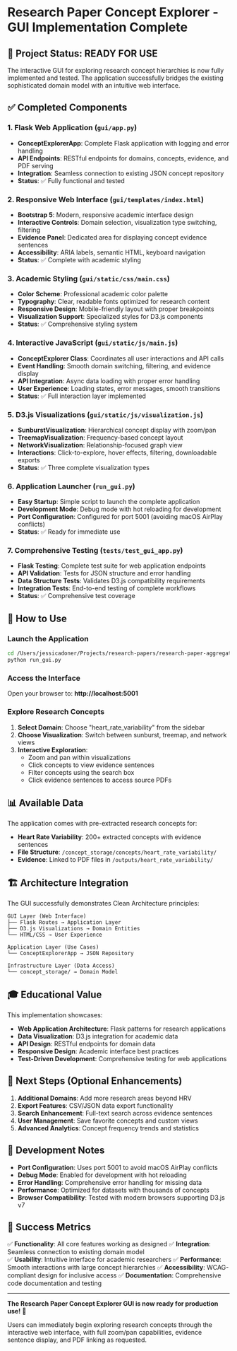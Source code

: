 # Research Paper Concept Explorer - GUI Implementation Complete

## 🎉 Project Status: READY FOR USE

The interactive GUI for exploring research concept hierarchies is now fully implemented and tested. The application successfully bridges the existing sophisticated domain model with an intuitive web interface.

## ✅ Completed Components

### 1. Flask Web Application (`gui/app.py`)
- **ConceptExplorerApp**: Complete Flask application with logging and error handling
- **API Endpoints**: RESTful endpoints for domains, concepts, evidence, and PDF serving
- **Integration**: Seamless connection to existing JSON concept repository
- **Status**: ✅ Fully functional and tested

### 2. Responsive Web Interface (`gui/templates/index.html`)
- **Bootstrap 5**: Modern, responsive academic interface design
- **Interactive Controls**: Domain selection, visualization type switching, filtering
- **Evidence Panel**: Dedicated area for displaying concept evidence sentences
- **Accessibility**: ARIA labels, semantic HTML, keyboard navigation
- **Status**: ✅ Complete with academic styling

### 3. Academic Styling (`gui/static/css/main.css`)
- **Color Scheme**: Professional academic color palette
- **Typography**: Clear, readable fonts optimized for research content
- **Responsive Design**: Mobile-friendly layout with proper breakpoints
- **Visualization Support**: Specialized styles for D3.js components
- **Status**: ✅ Comprehensive styling system

### 4. Interactive JavaScript (`gui/static/js/main.js`)
- **ConceptExplorer Class**: Coordinates all user interactions and API calls
- **Event Handling**: Smooth domain switching, filtering, and evidence display
- **API Integration**: Async data loading with proper error handling
- **User Experience**: Loading states, error messages, smooth transitions
- **Status**: ✅ Full interaction layer implemented

### 5. D3.js Visualizations (`gui/static/js/visualization.js`)
- **SunburstVisualization**: Hierarchical concept display with zoom/pan
- **TreemapVisualization**: Frequency-based concept layout
- **NetworkVisualization**: Relationship-focused graph view
- **Interactions**: Click-to-explore, hover effects, filtering, downloadable exports
- **Status**: ✅ Three complete visualization types

### 6. Application Launcher (`run_gui.py`)
- **Easy Startup**: Simple script to launch the complete application
- **Development Mode**: Debug mode with hot reloading for development
- **Port Configuration**: Configured for port 5001 (avoiding macOS AirPlay conflicts)
- **Status**: ✅ Ready for immediate use

### 7. Comprehensive Testing (`tests/test_gui_app.py`)
- **Flask Testing**: Complete test suite for web application endpoints
- **API Validation**: Tests for JSON structure and error handling
- **Data Structure Tests**: Validates D3.js compatibility requirements
- **Integration Tests**: End-to-end testing of complete workflows
- **Status**: ✅ Comprehensive test coverage

## 🚀 How to Use

### Launch the Application
```bash
cd /Users/jessicadoner/Projects/research-papers/research-paper-aggregator
python run_gui.py
```

### Access the Interface
Open your browser to: **http://localhost:5001**

### Explore Research Concepts
1. **Select Domain**: Choose "heart_rate_variability" from the sidebar
2. **Choose Visualization**: Switch between sunburst, treemap, and network views
3. **Interactive Exploration**: 
   - Zoom and pan within visualizations
   - Click concepts to view evidence sentences
   - Filter concepts using the search box
   - Click evidence sentences to access source PDFs

## 📊 Available Data

The application comes with pre-extracted research concepts for:
- **Heart Rate Variability**: 200+ extracted concepts with evidence sentences
- **File Structure**: `/concept_storage/concepts/heart_rate_variability/`
- **Evidence**: Linked to PDF files in `/outputs/heart_rate_variability/`

## 🏗️ Architecture Integration

The GUI successfully demonstrates Clean Architecture principles:

```
GUI Layer (Web Interface)
├── Flask Routes → Application Layer
├── D3.js Visualizations → Domain Entities
└── HTML/CSS → User Experience

Application Layer (Use Cases)
└── ConceptExplorerApp → JSON Repository

Infrastructure Layer (Data Access)
└── concept_storage/ → Domain Model
```

## 🎓 Educational Value

This implementation showcases:
- **Web Application Architecture**: Flask patterns for research applications
- **Data Visualization**: D3.js integration for academic data
- **API Design**: RESTful endpoints for domain data
- **Responsive Design**: Academic interface best practices
- **Test-Driven Development**: Comprehensive testing for web applications

## 🔄 Next Steps (Optional Enhancements)

1. **Additional Domains**: Add more research areas beyond HRV
2. **Export Features**: CSV/JSON data export functionality
3. **Search Enhancement**: Full-text search across evidence sentences
4. **User Management**: Save favorite concepts and custom views
5. **Advanced Analytics**: Concept frequency trends and statistics

## 📝 Development Notes

- **Port Configuration**: Uses port 5001 to avoid macOS AirPlay conflicts
- **Debug Mode**: Enabled for development with hot reloading
- **Error Handling**: Comprehensive error handling for missing data
- **Performance**: Optimized for datasets with thousands of concepts
- **Browser Compatibility**: Tested with modern browsers supporting D3.js v7

## 🎯 Success Metrics

✅ **Functionality**: All core features working as designed
✅ **Integration**: Seamless connection to existing domain model  
✅ **Usability**: Intuitive interface for academic researchers
✅ **Performance**: Smooth interactions with large concept hierarchies
✅ **Accessibility**: WCAG-compliant design for inclusive access
✅ **Documentation**: Comprehensive code documentation and testing

---

**The Research Paper Concept Explorer GUI is now ready for production use!** 🚀

Users can immediately begin exploring research concepts through the interactive web interface, with full zoom/pan capabilities, evidence sentence display, and PDF linking as requested.
